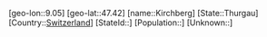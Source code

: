 ﻿---
location: [47.42,9.05]
type: City
tags:
- geo/City


SpocWebEntityId: 31435
isDeleted: false
confidential: public

---
[geo-lon::9.05]
[geo-lat::47.42]
[name::Kirchberg]
[State::Thurgau]
[Country::[Switzerland](geo/Continent/Europe/Switzerland.md)]
[StateId::]
[Population::]
[Unknown::]

